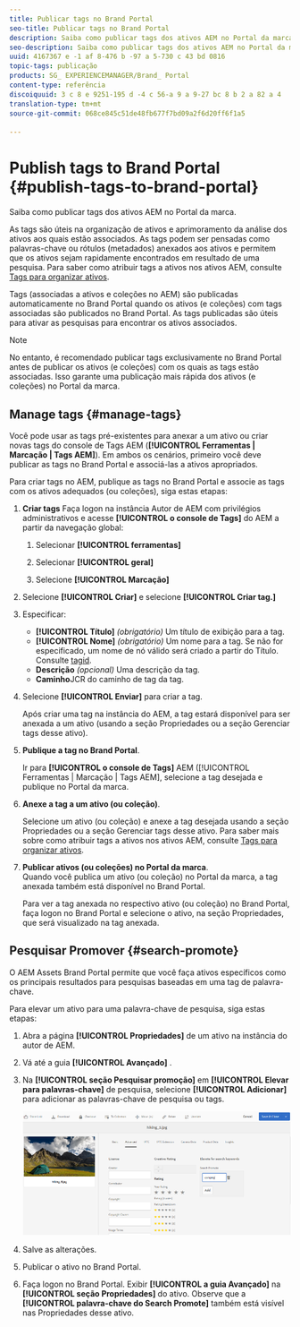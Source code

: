 ```yaml
---
title: Publicar tags no Brand Portal
seo-title: Publicar tags no Brand Portal
description: Saiba como publicar tags dos ativos AEM no Portal da marca.
seo-description: Saiba como publicar tags dos ativos AEM no Portal da marca.
uuid: 4167367 e -1 af 8-476 b -97 a 5-730 c 43 bd 0816
topic-tags: publicação
products: SG_ EXPERIENCEMANAGER/Brand_ Portal
content-type: referência
discoiquuid: 3 c 8 e 9251-195 d -4 c 56-a 9 a 9-27 bc 8 b 2 a 82 a 4
translation-type: tm+mt
source-git-commit: 068ce845c51de48fb677f7bd09a2f6d20ff6f1a5

---
```



# Publish tags to Brand Portal {#publish-tags-to-brand-portal}

Saiba como publicar tags dos ativos AEM no Portal da marca.

As tags são úteis na organização de ativos e aprimoramento da análise dos ativos aos quais estão associados. As tags podem ser pensadas como palavras-chave ou rótulos (metadados) anexados aos ativos e permitem que os ativos sejam rapidamente encontrados em resultado de uma pesquisa. Para saber como atribuir tags a ativos nos ativos AEM, consulte [Tags para organizar ativos](https://helpx.adobe.com/experience-manager/6-5/assets/using/organize-assets.html#Usetagstoorganizeassets).

Tags (associadas a ativos e coleções no AEM) são publicadas automaticamente no Brand Portal quando os ativos (e coleções) com tags associadas são publicados no Brand Portal. As tags publicadas são úteis para ativar as pesquisas para encontrar os ativos associados.

>[!NOTE]
>
>No entanto, é recomendado publicar tags exclusivamente no Brand Portal antes de publicar os ativos (e coleções) com os quais as tags estão associadas. Isso garante uma publicação mais rápida dos ativos (e coleções) no Portal da marca.

## Manage tags {#manage-tags}

Você pode usar as tags pré-existentes para anexar a um ativo ou criar novas tags do console de Tags AEM (**[!UICONTROL Ferramentas | Marcação | Tags AEM]**). Em ambos os cenários, primeiro você deve publicar as tags no Brand Portal e associá-las a ativos apropriados.

Para criar tags no AEM, publique as tags no Brand Portal e associe as tags com os ativos adequados (ou coleções), siga estas etapas:

1. **Criar tags**
Faça logon na instância Autor de AEM com privilégios administrativos e acesse **[!UICONTROL o console de Tags]** do AEM a partir da navegação global:

   1. Selecionar **[!UICONTROL ferramentas]**

   2. Selecionar **[!UICONTROL geral]**

   3. Selecione **[!UICONTROL Marcação]**

2. Selecione **[!UICONTROL Criar]** e selecione **[!UICONTROL Criar tag.]**
3. Especificar:

   * **[!UICONTROL Título]**
      *(obrigatório)* Um título de exibição para a tag.
   * **[!UICONTROL Nome]**
      *(obrigatório)* Um nome para a tag. Se não for especificado, um nome de nó válido será criado a partir do Título. Consulte [tagid](https://helpx.adobe.com/experience-manager/6-5/sites/developing/using/framework.html#TagID).
   * **Descrição**
      *(opcional)* Uma descrição da tag.
   * **Caminho**JCR do caminho
de tag da tag.

4. Selecione **[!UICONTROL Enviar]** para criar a tag.

   Após criar uma tag na instância do AEM, a tag estará disponível para ser anexada a um ativo (usando a seção Propriedades ou a seção Gerenciar tags desse ativo).

5. **Publique a tag no Brand Portal**.

   Ir para **[!UICONTROL o console de Tags]** AEM ([!UICONTROL Ferramentas | Marcação | Tags AEM], selecione a tag desejada e publique no Portal da marca.

6. **Anexe a tag a um ativo (ou coleção)**.

   Selecione um ativo (ou coleção) e anexe a tag desejada usando a seção Propriedades ou a seção Gerenciar tags desse ativo. Para saber mais sobre como atribuir tags a ativos nos ativos AEM, consulte [Tags para organizar ativos](https://helpx.adobe.com/experience-manager/6-5/assets/using/organize-assets.html#Usetagstoorganizeassets).

7. **Publicar ativos (ou coleções) no Portal da marca**.\
   Quando você publica um ativo (ou coleção) no Portal da marca, a tag anexada também está disponível no Brand Portal.

   Para ver a tag anexada no respectivo ativo (ou coleção) no Brand Portal, faça logon no Brand Portal e selecione o ativo, na seção Propriedades, que será visualizado na tag anexada.

## Pesquisar Promover {#search-promote}

O AEM Assets Brand Portal permite que você faça ativos específicos como os principais resultados para pesquisas baseadas em uma tag de palavra-chave.

Para elevar um ativo para uma palavra-chave de pesquisa, siga estas etapas:

1. Abra a página **[!UICONTROL Propriedades]** de um ativo na instância do autor de AEM.
2. Vá até a guia **[!UICONTROL Avançado]** .
3. Na **[!UICONTROL seção Pesquisar promoção]** em **[!UICONTROL Elevar para palavras-chave]** de pesquisa, selecione **[!UICONTROL Adicionar]** para adicionar as palavras-chave de pesquisa ou tags.

   ![](assets/search-promote.png)

4. Salve as alterações.
5. Publicar o ativo no Brand Portal.
6. Faça logon no Brand Portal. Exibir **[!UICONTROL a guia Avançado]** na **[!UICONTROL seção Propriedades]** do ativo.
Observe que a **[!UICONTROL palavra-chave do Search Promote]** também está visível nas Propriedades desse ativo.
